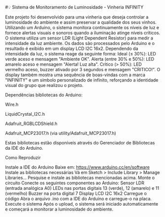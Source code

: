 #💡 Sistema de Monitoramento de Luminosidade - Vinheria INFINITY

Este projeto foi desenvolvido para uma vinheria que deseja controlar a luminosidade do ambiente e assim preservar a qualidade dos seus vinhos. Utilizando um Arduino, o sistema monitora continuamente os níveis de luz e fornece alertas visuais e sonoros quando a iluminação atinge níveis críticos.
O sistema utiliza um sensor LDR (Light Dependent Resistor) para medir a intensidade da luz ambiente. Os dados são processados pelo Arduino e o resultado é exibido em um display LCD I2C 16x2. Dependendo da intensidade da luz, o sistema reage da seguinte forma:
Ideal (≤ 30%): LED verde aceso e mensagem "Ambiente OK".
Alerta (entre 30% e 50%): LED amarelo aceso e mensagem "Alerta! Luz alta".
Crítico (> 50%): LED vermelho aceso, buzzer ativado por 3 segundos e mensagem "CRITICO!".
O display também mostra uma sequência de boas-vindas com a marca "INFINITY" e um símbolo personalizado de infinito, reforçando a identidade visual do grupo que realizou o projeto.

Dependências
 bibliotecas do Arduino:
 
Wire.h

LiquidCrystal_I2C.h

Adafruit_RGBLCDShield.h

Adafruit_MCP23017.h (via utility/Adafruit_MCP23017.h)

Estas bibliotecas estão disponíveis através do Gerenciador de Bibliotecas da IDE do Arduino.

Como Reproduzir

Instale a IDE do Arduino
Baixe em: https://www.arduino.cc/en/software
Instale as bibliotecas necessárias
Vá em Sketch > Include Library > Manage Libraries...
Pesquise e instale as bibliotecas mencionadas acima.
Monte o circuito
Conecte os seguintes componentes ao Arduino:
Sensor LDR (entrada analógica A0)
LEDs nas portas digitais 13 (verde), 12 (amarelo) e 11 (vermelho)
Buzzer na porta digital 7
Display LCD I2C 16x2
Carregue o código
Abra o arquivo .ino com a IDE do Arduino e carregue-o na placa.
Execute o sistema
Após o upload, o sistema será iniciado automaticamente e começará a monitorar a luminosidade do ambiente.
